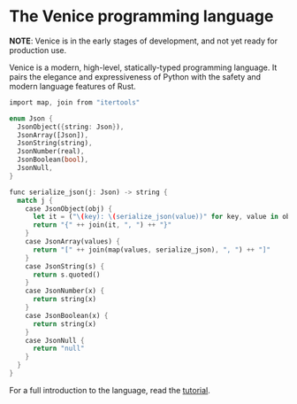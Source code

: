 # The Venice programming language
**NOTE**: Venice is in the early stages of development, and not yet ready for production use.

Venice is a modern, high-level, statically-typed programming language. It pairs the elegance and expressiveness of Python with the safety and modern language features of Rust.

<!-- Venice's syntax is closest to Rust's, so we use that as the syntax declaration for the code block. -->
```rust
import map, join from "itertools"

enum Json {
  JsonObject({string: Json}),
  JsonArray([Json]),
  JsonString(string),
  JsonNumber(real),
  JsonBoolean(bool),
  JsonNull,
}

func serialize_json(j: Json) -> string {
  match j {
    case JsonObject(obj) {
      let it = ("\(key): \(serialize_json(value))" for key, value in obj)
      return "{" ++ join(it, ", ") ++ "}"
    }
    case JsonArray(values) {
      return "[" ++ join(map(values, serialize_json), ", ") ++ "]"
    }
    case JsonString(s) {
      return s.quoted()
    }
    case JsonNumber(x) {
      return string(x)
    }
    case JsonBoolean(x) {
      return string(x)
    }
    case JsonNull {
      return "null"
    }
  }
}
```

For a full introduction to the language, read the [tutorial](https://github.com/iafisher/venice/blob/master/docs/tutorial.md).
